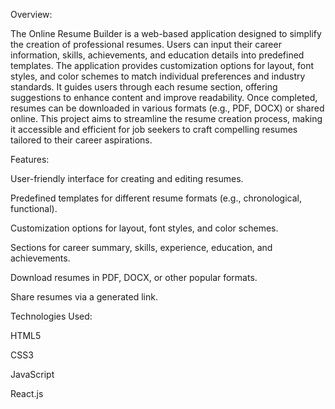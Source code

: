 Overview:


The Online Resume Builder is a web-based application designed to simplify the creation of professional resumes. Users can input their career information, skills, achievements, and education details into predefined templates. The application provides customization options for layout, font styles, and color schemes to match individual preferences and industry standards. It guides users through each resume section, offering suggestions to enhance content and improve readability. Once completed, resumes can be downloaded in various formats (e.g., PDF, DOCX) or shared online. This project aims to streamline the resume creation process, making it accessible and efficient for job seekers to craft compelling resumes tailored to their career aspirations.

Features:


User-friendly interface for creating and editing resumes.

Predefined templates for different resume formats (e.g., chronological, functional).

Customization options for layout, font styles, and color schemes.

Sections for career summary, skills, experience, education, and achievements.

Download resumes in PDF, DOCX, or other popular formats.

Share resumes via a generated link.

Technologies Used:

HTML5

CSS3

JavaScript 

React.js
